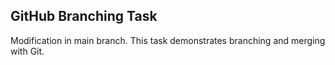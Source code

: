 ## GitHub Branching Task
Modification in main branch.
This task demonstrates branching and merging with Git.
